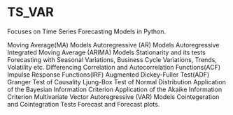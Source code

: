 # TS_VAR
Focuses on Time Series Forecasting Models in Python. 

Moving Average(MA) Models
Autoregressive (AR) Models
Autoregressive Integrated Moving Average (ARIMA) 
Models	Stationarity and its tests
Forecasting with Seasonal Variations, Business Cycle Variations, Trends, Volatility etc.
Differencing
Correlation and Autocorrelation Functions(ACF)
Impulse Response Functions(IRF)
Augmented Dickey-Fuller Test(ADF)
Granger Test of Causality
Ljung-Box Test of Normal Distribution
Application of the Bayesian Information Criterion
Application of the Akaike Information Criterion
Multivariate Vector Autoregressive (VAR) Models
Cointegeration and Cointegration Tests
Forecast and Forecast plots.
